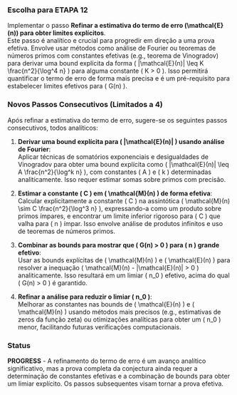 ### Escolha para ETAPA 12

Implementar o passo **Refinar a estimativa do termo de erro \(\mathcal{E}(n)\) para obter limites explícitos**.  
Este passo é analítico e crucial para progredir em direção a uma prova efetiva. Envolve usar métodos como análise de Fourier ou teoremas de números primos com constantes efetivas (e.g., teorema de Vinogradov) para derivar uma bound explícita da forma \( |\mathcal{E}(n)| \leq K \frac{n^2}{\log^4 n} \) para alguma constante \( K > 0 \). Isso permitirá quantificar o termo de erro de forma mais precisa e é um pré-requisito para estabelecer limites efetivos para \( G(n) \).

### Novos Passos Consecutivos (Limitados a 4)

Após refinar a estimativa do termo de erro, sugere-se os seguintes passos consecutivos, todos analíticos:

1. **Derivar uma bound explícita para \( |\mathcal{E}(n)| \) usando análise de Fourier**:  
   Aplicar técnicas de somatórios exponenciais e desigualdades de Vinogradov para obter uma bound explícita como \( |\mathcal{E}(n)| \leq A \frac{n^2}{\log^k n} \), com constantes \( A \) e \( k \) determinadas analiticamente. Isso requer estimar somas sobre primos com precisão.

2. **Estimar a constante \( C \) em \( \mathcal{M}(n) \) de forma efetiva**:  
   Calcular explicitamente a constante \( C \) na assintótica \( \mathcal{M}(n) \sim C \frac{n^2}{\log^3 n} \), expressando-a como um produto sobre primos ímpares, e encontrar um limite inferior rigoroso para \( C \) que valha para \( n \) ímpar. Isso envolve análise de produtos infinitos e uso de teoremas de números primos.

3. **Combinar as bounds para mostrar que \( G(n) > 0 \) para \( n \) grande efetivo**:  
   Usar as bounds explícitas de \( \mathcal{M}(n) \) e \( \mathcal{E}(n) \) para resolver a inequação \( \mathcal{M}(n) - |\mathcal{E}(n)| > 0 \) analiticamente. Isso resultará em um limiar \( n_0 \) efetivo, acima do qual \( G(n) > 0 \) é garantido.

4. **Refinar a análise para reduzir o limiar \( n_0 \)**:  
   Melhorar as constantes nas bounds de \( \mathcal{E}(n) \) e \( \mathcal{M}(n) \) usando métodos mais precisos (e.g., estimativas de zeros da função zeta) ou otimizações analíticas para obter um \( n_0 \) menor, facilitando futuras verificações computacionais.

### Status

**PROGRESS** - A refinamento do termo de erro é um avanço analítico significativo, mas a prova completa da conjectura ainda requer a determinação de constantes efetivas e a combinação de bounds para obter um limiar explícito. Os passos subsequentes visam tornar a prova efetiva.